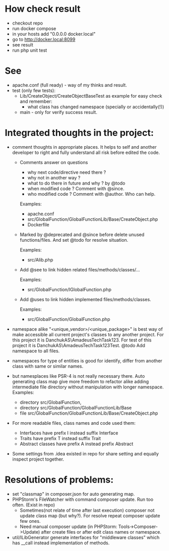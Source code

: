 # How check result
- checkout repo
- run docker compose
- in your hosts add "0.0.0.0 docker.local" 
- go to http://docker.local:8099
- see result
- run php unit test

# See
- apache.conf (full ready) - way of my thinks and result.
- test (only few tests):
    - Lib/CreateObject/CreateObjectBaseTest as example for easy check and remember:
        - what class has changed namespace (specially or accidentally(!))
    - main - only for verify success result.

# Integrated thoughts in the project:
- comment thoughts in appropriate places. It helps to self and another developer 
  to right and fully understand all risk before edited the code.
  - Comments answer on questions
    - why next code/directive need there ? 
    - why not in another way ?
    - what to do there in future and why ? by @todo
    - when modified code ? Comment with @since. 
    - who modified code ? Comment with @author. Who can help.
    
    Examples:
    - apache.conf
    - src/GlobalFunction/GlobalFunctionLib/Base/CreateObject.php
    - Dockerfile
    
  - Marked by @deprecated and @since before delete unused functions/files. 
    And set @todo for resolve situation. 
    
    Examples: 
    - src/Alib.php
    
  - Add @see to link hidden related files/methods/classes/...
    
    Examples: 
    - src/GlobalFunction/IGlobalFunction.php
    
  - Add @uses to link hidden implemented files/methods/classes.
    
    Examples:
    - src/GlobalFunction/GlobalFunction.php
     
- namespace alike "<unique_vendor>/<unique_package>" is best way 
  of make accessible all current project's classes to any another project.
  For this project it is DanchukAS\AmadeusTechTask123.
  For test of this project it is DanchukAS\AmadeusTechTask123Test. 
  @todo Add namespace to all files.
- namespaces for type of entities is good 
  for identify, differ from another class with same or similar names.      
- but namesplaces like PSR-4 is not really necessary there. 
  Auto generating class map give more freedom to refactor 
  alike adding intermediate file directory without manipulation with longer namespace.
  Examples: 
  - directory src/GlobalFunction,
  - directory src/GlobalFunction/GlobalFunctionLib/Base 
  - file src/GlobalFunction/GlobalFunctionLib/Base/CreateObject.php
- For more readable files, class names and code used them:
  - Interfaces have prefix I instead suffix Interface
  - Traits have prefix T instead suffix Trait
  - Abstract classes have prefix A instead prefix Abstract          
- Some settings from .idea existed in repo for share setting 
  and equally inspect project together.    
    
# Resolutions of problems:
- set "classmap" in composer.json for auto generating map.
- PHPStorm's FileWatcher with command composer update. Run too often. (Exist in repo)
    - Sometimes(not relate of time after last execution) composer not update class map
      (but why?). For resolve repeat composer update few ones.
    - Need manual composer update (in PHPStorm: Tools->Composer->Update) 
      after create files or after edit class names or namespace.
- util/ILibGenerator generate interfaces for "middleware classes" 
  which has __call instead implementation of methods.      